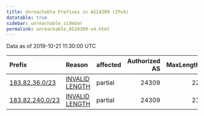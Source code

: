 ```yaml
---
title: Unreachable Prefixes in AS24309 (IPv4)
datatable: true
sidebar: unreachable_sidebar
permalink: unreachable_AS24309-v4.html
---
```


Data as of 2019-10-21 11:30:00 UTC


<div class="datatable-begin"></div>

| Prefix                                                   | Reason                                                                                                    | affected   |   Authorized AS |   MaxLength | Anchor                                       |   unreachable /24s |
|:---------------------------------------------------------|:----------------------------------------------------------------------------------------------------------|:-----------|----------------:|------------:|:---------------------------------------------|-------------------:|
| [183.82.36.0/23](https://stat.ripe.net/183.82.36.0/23)   | [INVALID LENGTH](https://rpki-validator.ripe.net/announcement-preview?asn=AS24309&prefix=183.82.36.0/23)  | partial    |           24309 |          22 | [APNIC](unreachable_APNIC_RPKI_Root-v4.html) |                  2 |
| [183.82.240.0/23](https://stat.ripe.net/183.82.240.0/23) | [INVALID LENGTH](https://rpki-validator.ripe.net/announcement-preview?asn=AS24309&prefix=183.82.240.0/23) | partial    |           24309 |          21 | [APNIC](unreachable_APNIC_RPKI_Root-v4.html) |                  2 |

<div class="datatable-end"></div>